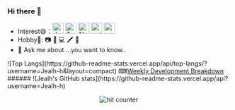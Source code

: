 ### Hi there 👋

<!--
**Jealh-h/Jealh-h** is a ✨ _special_ ✨ repository because its `README.md` (this file) appears on your GitHub profile.

Here are some ideas to get you started:

- 🔭 I’m currently working on ...
- 🌱 I’m currently learning ...
- 👯 I’m looking to collaborate on ...
- 🤔 I’m looking for help with ...
- 💬 Ask me about ...
- 📫 How to reach me: ...
- 😄 Pronouns: ...
- ⚡ Fun fact: ...
-->
- Interest😄：<img src="https://img.shields.io/badge/JavaScript-282C34?logo=javascript&logoColor=F7DF1E" alt="JavaScript logo" title="JavaScript" height="25" />&nbsp;<img src="https://img.shields.io/badge/TypeScript-282C34?logo=typescript&logoColor=3178C6" alt="TypeScript logo" title="TypeScript" height="25" />&nbsp;<img src="https://img.shields.io/badge/Node.js-282C34?logo=node.js&logoColor=339933" alt="Node.js logo" title="Node.js" height="25" />&nbsp;<img src="https://img.shields.io/badge/-Python-black?style=flat-square&logo=Python" alt="python" title="python" height="25">&nbsp;<img src="https://img.shields.io/badge/-React-black?style=flat-square&logo=react" title="react" alt="react" height="25">&nbsp;
- Hobby🤩: 📷 🏀 💻 🖍 🍲
- 💬 Ask me about ...you want to know..


<tr>
<td>
![Top Langs](https://github-readme-stats.vercel.app/api/top-langs/?username=Jealh-h&layout=compact)
</td>
<td>
⌨<a href="https://gist.github.com/Jealh-h/9ab32f0ec87816c1ef983a5e547548fc" target="_blank">Weekly Development Breakdown</a>
<!-- code_time starts -->
<!-- code_time ends -->
</td>
</tr>
######
![Jealh's GitHub stats](https://github-readme-stats.vercel.app/api?username=Jealh-h)

<div align="center">
<p></p>
<img src="https://profile-counter.glitch.me/Jealh-h/count.svg" alt="hit counter" align="center">
</div>


